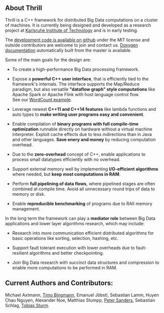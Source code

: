 ## About Thrill

Thrill is a C++ framework for distributed Big Data computations on a cluster of machines. It is currently being designed and developed as a research project at [Karlsruhe Institute of Technology](http://algo2.iti.kit.edu) and is in early testing.

The [development code is available on github](http://github.com/thrill/thrill) under the MIT license and outside contributors are welcome to join and contact us. [Doxygen documentation](http://i10login.iti.kit.edu/c7adox/) automatically built from the master is available.

Some of the main goals for the design are:

- To create a high-performance Big Data processing framework.

- Expose a **powerful C++ user interface**, that is efficiently tied to the framework's internals. The interface supports the Map/Reduce paradigm, but also versatile **"dataflow graph" style computations** like Apache Spark or Apache Flink with host language control flow.<br>
See our [WordCount example](http://i10login.iti.kit.edu/c7adox/word__count_8hpp_source.html#l00035).

- Leverage newest **C++11 and C++14 features** like lambda functions and auto types to **make writing user programs easy and convenient**.

- Enable compilation of **binary programs with full compile-time optimization** runnable directly on hardware without a virtual machine interpreter. Exploit cache effects due to less indirections than in Java and other languages. **Save enery and money** by reducing computation overhead.

- Due to the **zero-overhead** concept of C++, enable applications to process small datatypes efficiently with no overhead.

- Support external memory well by implementing **I/O-efficient algorithms** where needed, but **keep most computations in RAM**.

- Perform **full pipelining of data flows**, where pipelined stages are often combined at compile time. Avoid all unnecessary round trips of data to memory or disk.

- Enable **reproducible benchmarking** of programs due to RAII memory management.

In the long term the framework can play a **mediator role** between Big Data applications and lower layer algorithms research, which may include:

- Research into more communication efficient distributed algorithms for basic operations like sorting, selection, hashing, etc.

- Support fault tolerant execution with lower overheads due to fault-resilient algorithms and better checkpointing.

- Join Big Data research with succinct data structures and compression to enable more computations to be performed in RAM.

## Current Authors and Contributors:

Michael Axtmann,
[Timo Bingmann](http://panthema.net),
Emanuel Jöbstl,
Sebastian Lamm,
Huyen Chau Nguyen,
Alexander Noe,
Matthias Stumpp,
[Peter Sanders](http://algo2.iti.kit.edu/sanders.php),
Sebastian Schlag,
[Tobias Sturm](http://tobiassturm.de).
